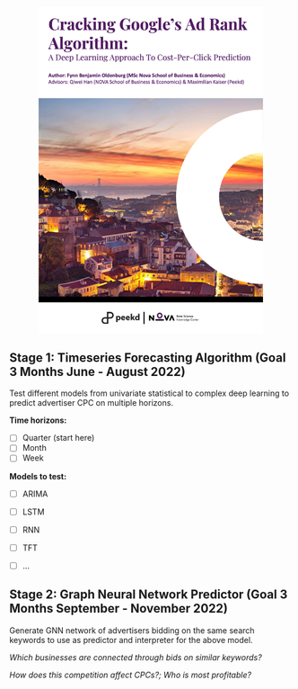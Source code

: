 <p align="center">
 <img src="media/thesis_cover.png" width="400"/>
</p>

## Stage 1: Timeseries Forecasting Algorithm (Goal 3 Months June - August 2022)
Test different models from univariate statistical to complex deep learning to predict advertiser CPC on multiple horizons.

**Time horizons:**
 - [ ] Quarter (start here)
 - [ ] Month
 - [ ] Week

**Models to test:**
 - [ ] ARIMA
 - [ ] LSTM
 - [ ] RNN
 - [ ] TFT
 - [ ] ...


## Stage 2: Graph Neural Network Predictor (Goal 3 Months September - November 2022)
Generate GNN network of advertisers bidding on the same search keywords to use as predictor and interpreter for the above model.

*Which businesses are connected through bids on similar keywords?*

*How does this competition affect CPCs?; Who is most profitable?*
